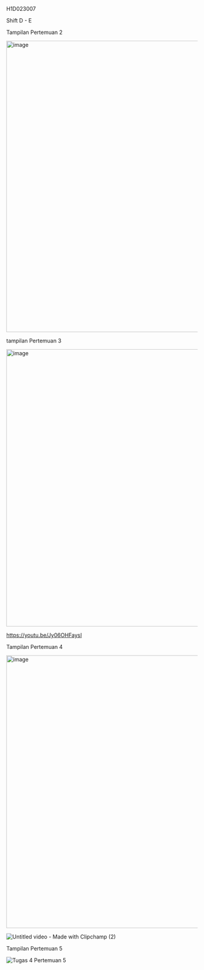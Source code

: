 
H1D023007

Shift D - E

Tampilan Pertemuan 2 

<img width="1366" height="768" alt="image" src="https://github.com/user-attachments/assets/bc763b31-a117-4d26-8eea-1cb1bad49ddc" />


tampilan Pertemuan 3 

<img width="1366" height="731" alt="image" src="https://github.com/user-attachments/assets/ef23955b-3264-407c-9a22-8cfd99e60a0b" />


https://youtu.be/Jy06OHFaysI

Tampilan Pertemuan 4

<img width="1280" height="719" alt="image" src="https://github.com/user-attachments/assets/b72e4895-afae-4e03-a86f-4a692030a612" />

![Untitled video - Made with Clipchamp (2)](https://github.com/user-attachments/assets/96dfee1d-f231-41df-b6c0-2dd61291f516)

Tampilan Pertemuan 5

![Tugas 4 Pertemuan 5](https://github.com/user-attachments/assets/b521c072-3eb3-42f3-ae99-4a9a1cc8c85d)

